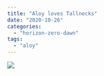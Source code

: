 ```yaml
---
title: "Aloy loves Tallnecks"
date: "2020-10-26"
categories: 
  - "horizon-zero-dawn"
tags: 
  - "aloy"
---
```


[![](images/Horizon-Zero-Dawn™_-Complete-Edition_20201026223855-scaled.jpg)](https://davidpeach.me/wp-content/uploads/2022/05/Horizon-Zero-Dawn™_-Complete-Edition_20201026223855-scaled.jpg)
